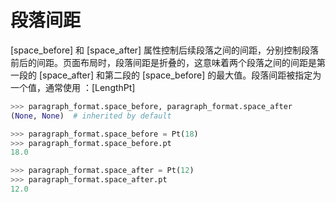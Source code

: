 # 段落间距

[space_before] 和 [space_after] 属性控制后续段落之间的间距，分别控制段落前后的间距。页面布局时，段落间距是折叠的，这意味着两个段落之间的间距是第一段的 [space_after] 和第二段的 [space_before] 的最大值。段落间距被指定为一个值，通常使用 ：[LengthPt]

```python
>>> paragraph_format.space_before, paragraph_format.space_after
(None, None)  # inherited by default

>>> paragraph_format.space_before = Pt(18)
>>> paragraph_format.space_before.pt
18.0

>>> paragraph_format.space_after = Pt(12)
>>> paragraph_format.space_after.pt
12.0
```
